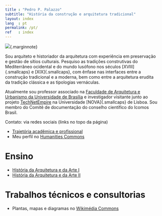 ```yaml
---
title : "Pedro P. Palazzo"
subtitle: "História da construção e arquitetura tradicional"
layout: index
lang  : pt
permalink: /pt/
ref   : index
---
```


![](https://hcommons.org/app/uploads/sites/1001018/2021/05/pp-0535.jpg){.marginnote}

Sou arquiteto e historiador da arquitetura com experiência em
preservação e gestão de sítios culturais. Pesquiso as tradições
construtivas do Mediterrâneo ocidental e do mundo lusófono nos séculos
[XVIII]{.smallcaps} e [XIX]{.smallcaps}, com ênfase nas interfaces entre
a construção tradicional e a moderna, bem como entre a arquitetura
erudita da tradição clássica e as tipologias vernáculas.

Atualmente sou professor associado na [Faculdade de Arquitetura e
Urbanismo da Universidade de Brasília](http://www.fau.unb.br) e
investigador visitante junto ao projeto
[TechNetEmpire](http://technetempire.fcsh.unl.pt/) na Universidade
[NOVA]{.smallcaps} de Lisboa. Sou membro do Comitê de documentação do
conselho científico do Icomos Brasil.

<i title="Contato" class="fas fa-envelope"></i>
Contato: via redes sociais (links no topo da página)
<i title="Subir" class="fas fa-arrow-up"></i>

- [Trajetória acadêmica e profissional](trajetoria.md)
- Meu perfil no [Humanities Commons](https://sah.hcommons.org/members/palazzo/)

# Ensino #

- [História da Arquitetura e da Arte I](/tau0005/)
- [História da Arquitetura e da Arte II](/tau0006/)

# Trabalhos técnicos e consultorias #

- Plantas, mapas e diagramas no [Wikimédia Commons](https://commons.wikimedia.org/wiki/User:Arqpalazzo?uselang=pt)

